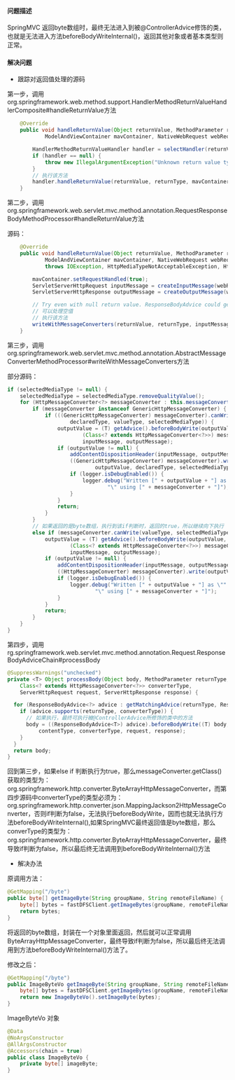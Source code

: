 #### 问题描述
SpringMVC 返回byte数组时，最终无法进入到被@ControllerAdvice修饰的类，也就是无法进入方法beforeBodyWriteInternal()，返回其他对象或者基本类型则正常。

#### 解决问题
- 跟踪对返回值处理的源码

第一步，调用org.springframework.web.method.support.HandlerMethodReturnValueHandlerComposite#handleReturnValue方法
```java
	@Override
	public void handleReturnValue(Object returnValue, MethodParameter returnType,
			ModelAndViewContainer mavContainer, NativeWebRequest webRequest) throws Exception {

		HandlerMethodReturnValueHandler handler = selectHandler(returnValue, returnType);
		if (handler == null) {
			throw new IllegalArgumentException("Unknown return value type: " + returnType.getParameterType().getName());
		}
		// 执行该方法
		handler.handleReturnValue(returnValue, returnType, mavContainer, webRequest);
	}
```
第二步，调用org.springframework.web.servlet.mvc.method.annotation.RequestResponseBodyMethodProcessor#handleReturnValue方法

源码：
```java
	@Override
	public void handleReturnValue(Object returnValue, MethodParameter returnType,
			ModelAndViewContainer mavContainer, NativeWebRequest webRequest)
			throws IOException, HttpMediaTypeNotAcceptableException, HttpMessageNotWritableException {

		mavContainer.setRequestHandled(true);
		ServletServerHttpRequest inputMessage = createInputMessage(webRequest);
		ServletServerHttpResponse outputMessage = createOutputMessage(webRequest);

		// Try even with null return value. ResponseBodyAdvice could get involved.
		// 可以处理空值
		// 执行该方法
		writeWithMessageConverters(returnValue, returnType, inputMessage, outputMessage);
	}
```
第三步，调用org.springframework.web.servlet.mvc.method.annotation.AbstractMessageConverterMethodProcessor#writeWithMessageConverters方法

部分源码：
```java
if (selectedMediaType != null) {
	selectedMediaType = selectedMediaType.removeQualityValue();
	for (HttpMessageConverter<?> messageConverter : this.messageConverters) {
		if (messageConverter instanceof GenericHttpMessageConverter) {
			if (((GenericHttpMessageConverter) messageConverter).canWrite(
					declaredType, valueType, selectedMediaType)) {
				outputValue = (T) getAdvice().beforeBodyWrite(outputValue, returnType, selectedMediaType,
						(Class<? extends HttpMessageConverter<?>>) messageConverter.getClass(),
						inputMessage, outputMessage);
				if (outputValue != null) {
					addContentDispositionHeader(inputMessage, outputMessage);
					((GenericHttpMessageConverter) messageConverter).write(
							outputValue, declaredType, selectedMediaType, outputMessage);
					if (logger.isDebugEnabled()) {
						logger.debug("Written [" + outputValue + "] as \"" + selectedMediaType +
								"\" using [" + messageConverter + "]");
					}
				}
				return;
			}
		}
		// 如果返回的是byte数组，执行到该if判断时，返回的true，所以继续向下执行
		else if (messageConverter.canWrite(valueType, selectedMediaType)) {
			outputValue = (T) getAdvice().beforeBodyWrite(outputValue, returnType, selectedMediaType,
					(Class<? extends HttpMessageConverter<?>>) messageConverter.getClass(),
					inputMessage, outputMessage);
			if (outputValue != null) {
				addContentDispositionHeader(inputMessage, outputMessage);
				((HttpMessageConverter) messageConverter).write(outputValue, selectedMediaType, outputMessage);
				if (logger.isDebugEnabled()) {
					logger.debug("Written [" + outputValue + "] as \"" + selectedMediaType +
							"\" using [" + messageConverter + "]");
				}
			}
			return;
		}
	}
}
```
第四步，调用rg.springframework.web.servlet.mvc.method.annotation.Request.ResponseBodyAdviceChain#processBody
```java
@SuppressWarnings("unchecked")
private <T> Object processBody(Object body, MethodParameter returnType, MediaType contentType,
    Class<? extends HttpMessageConverter<?>> converterType,
    ServerHttpRequest request, ServerHttpResponse response) {

  for (ResponseBodyAdvice<?> advice : getMatchingAdvice(returnType, ResponseBodyAdvice.class)) {
    if (advice.supports(returnType, converterType)) {
      // 如果执行，最终可执行被@ControllerAdvice所修饰的类中的方法
      body = ((ResponseBodyAdvice<T>) advice).beforeBodyWrite((T) body, returnType,
          contentType, converterType, request, response);
    }
  }
  return body;
}

```
回到第三步，如果else if 判断执行为true，那么messageConverter.getClass()获取的类型为：
org.springframework.http.converter.ByteArrayHttpMessageConverter，而第四步源码中converterType的类型必须为：org.springframework.http.converter.json.MappingJackson2HttpMessageConverter，否则if判断为false，无法执行beforeBodyWrite，因而也就无法执行方法beforeBodyWriteInternal(),如果SpringMVC最终返回值是byte数组，那么converType的类型为：org.springframework.http.converter.ByteArrayHttpMessageConverter，最终导致if判断为false，所以最后终无法调用到beforeBodyWriteInternal()方法
- 解决办法

原调用方法：
```java
@GetMapping("/byte")
public byte[] getImageByte(String groupName, String remoteFileName) {
    byte[] bytes = fastDFSClient.getImageBytes(groupName, remoteFileName);
    return bytes;
}
```
将返回的byte数组，封装在一个对象里面返回，然后就可以正常调用ByteArrayHttpMessageConverter，最终导致if判断为false，所以最后终无法调用到方法beforeBodyWriteInternal()方法了。

修改之后：
```java
@GetMapping("/byte")
public ImageByteVo getImageByte(String groupName, String remoteFileName) {
    byte[] bytes = fastDFSClient.getImageBytes(groupName, remoteFileName);
    return new ImageByteVo().setImageByte(bytes);
}
```
ImageByteVo 对象
```java
@Data
@NoArgsConstructor
@AllArgsConstructor
@Accessors(chain = true)
public class ImageByteVo {
    private byte[] imageByte;
}

```

